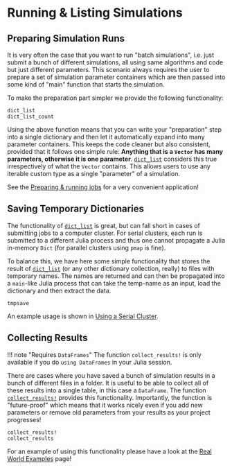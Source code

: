 # Running & Listing Simulations

## Preparing Simulation Runs
It is very often the case that you want to run "batch simulations", i.e. just submit a bunch of different simulations, all using same algorithms and code but just different parameters. This scenario always requires the user to prepare a set of simulation parameter containers which are then passed into some kind of "main" function that starts the simulation.

To make the preparation part simpler we provide the following functionality:
```@docs
dict_list
dict_list_count
```

Using the above function means that you can write your "preparation" step into a single dictionary and then let it automatically expand into many parameter containers. This keeps the code cleaner but also consistent, provided that it follows one simple rule: **Anything that is a `Vector` has many parameters, otherwise it is one parameter**. [`dict_list`](@ref) considers this true irrespectively of what the `Vector` contains. This allows users to use any iterable custom type as a single "parameter" of a simulation.

See the [Preparing & running jobs](@ref) for a very convenient application!

## Saving Temporary Dictionaries
The functionality of [`dict_list`](@ref) is great, but can fall short in cases of submitting jobs to a computer cluster. For serial clusters, each run is submitted to a different Julia process and thus one cannot propagate a Julia in-memory `Dict` (for parallel clusters using `pmap` is fine).

To balance this, we have here some simple functionality that stores the result of [`dict_list`](@ref) (or any other dictionary collection, really) to files with temporary names. The names are returned and can then be propagated into a `main`-like Julia process that can take the temp-name as an input, load the dictionary and then extract the data.
```@docs
tmpsave
```
An example usage is shown in [Using a Serial Cluster](@ref).

## Collecting Results
!!! note "Requires `DataFrames`"
    The function `collect_results!` is only available if you do
    `using DataFrames` in your Julia session.

There are cases where you have saved a bunch of simulation results in a bunch of different files in a folder. It is useful to be able to collect all of these results into a single table, in this case a `DataFrame`. The function [`collect_results!`](@ref) provides this functionality. Importantly, the function is "future-proof" which means that it works nicely even if you add new parameters or remove old parameters from your results as your project progresses!

```@docs
collect_results!
collect_results
```

For an example of using this functionality please have a look at the [Real World Examples](@ref) page!
